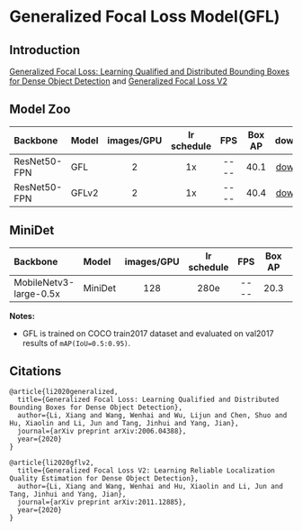 # Generalized Focal Loss Model(GFL)

## Introduction

[Generalized Focal Loss: Learning Qualified and Distributed Bounding Boxes for Dense Object Detection](https://arxiv.org/abs/2006.04388) and [Generalized Focal Loss V2](https://arxiv.org/pdf/2011.12885.pdf)



## Model Zoo

| Backbone        | Model      | images/GPU | lr schedule |FPS | Box AP |                           download                          | config |
| :-------------- | :------------- | :-----: | :-----: | :------------: | :-----: | :-----------------------------------------------------: | :-----: |
| ResNet50-FPN    | GFL           |    2    |   1x      |     ----     |  40.1  | [download](https://paddledet.bj.bcebos.com/models/gfl_r50_fpn_1x_coco.pdparams) | [config](https://github.com/PaddlePaddle/PaddleDetection/tree/develop/configs/gfl/gfl_r50_fpn_1x_coco.yml) |
| ResNet50-FPN    | GFLv2       |    2    |   1x      |     ----     |  40.4  | [download](https://paddledet.bj.bcebos.com/models/gflv2_r50_fpn_1x_coco.pdparams) | [config](https://github.com/PaddlePaddle/PaddleDetection/tree/develop/configs/gfl/gflv2_r50_fpn_1x_coco.yml) |


## MiniDet

| Backbone        | Model      | images/GPU | lr schedule |FPS | Box AP |                           download                          | config |
| :-------------- | :------------- | :-----: | :-----: | :------------: | :-----: | :-----------------------------------------------------: | :-----: |
| MobileNetv3-large-0.5x    | MiniDet           |    128    |   280e      |     ----     |  20.3  | [download](https://paddledet.bj.bcebos.com/models/gflv2_mbv3_280e_coco.pdparams) | [config](https://github.com/PaddlePaddle/PaddleDetection/tree/develop/configs/gfl/gflv2_mbv3_280e_coco.yml) |


**Notes:**

- GFL is trained on COCO train2017 dataset and evaluated on val2017 results of `mAP(IoU=0.5:0.95)`.

## Citations
```
@article{li2020generalized,
  title={Generalized Focal Loss: Learning Qualified and Distributed Bounding Boxes for Dense Object Detection},
  author={Li, Xiang and Wang, Wenhai and Wu, Lijun and Chen, Shuo and Hu, Xiaolin and Li, Jun and Tang, Jinhui and Yang, Jian},
  journal={arXiv preprint arXiv:2006.04388},
  year={2020}
}

@article{li2020gflv2,
  title={Generalized Focal Loss V2: Learning Reliable Localization Quality Estimation for Dense Object Detection},
  author={Li, Xiang and Wang, Wenhai and Hu, Xiaolin and Li, Jun and Tang, Jinhui and Yang, Jian},
  journal={arXiv preprint arXiv:2011.12885},
  year={2020}
}

```
